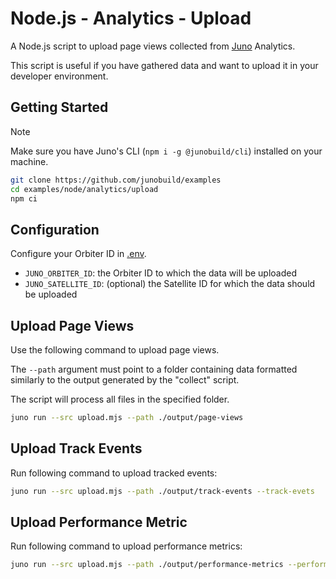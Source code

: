 # Node.js - Analytics - Upload

A Node.js script to upload page views collected from [Juno](https://juno.build) Analytics.

This script is useful if you have gathered data and want to upload it in your developer environment.

## Getting Started

> [!NOTE]
> Make sure you have Juno's CLI (`npm i -g @junobuild/cli`) installed on your machine.

```bash
git clone https://github.com/junobuild/examples
cd examples/node/analytics/upload
npm ci
```

## Configuration

Configure your Orbiter ID in [.env](.env).

- `JUNO_ORBITER_ID`: the Orbiter ID to which the data will be uploaded
- `JUNO_SATELLITE_ID`: (optional) the Satellite ID for which the data should be uploaded

## Upload Page Views

Use the following command to upload page views.

The `--path` argument must point to a folder containing data formatted similarly to the output generated by the "collect" script.

The script will process all files in the specified folder.

```bash
juno run --src upload.mjs --path ./output/page-views
```

## Upload Track Events

Run following command to upload tracked events:

```bash
juno run --src upload.mjs --path ./output/track-events --track-evets
```

## Upload Performance Metric

Run following command to upload performance metrics:

```bash
juno run --src upload.mjs --path ./output/performance-metrics --performance-metrics
```
